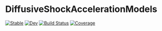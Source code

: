 # DiffusiveShockAccelerationModels

[![Stable](https://img.shields.io/badge/docs-stable-blue.svg)](https://LudwigBoess.github.io/DiffusiveShockAccelerationModels.jl/stable/)
[![Dev](https://img.shields.io/badge/docs-dev-blue.svg)](https://LudwigBoess.github.io/DiffusiveShockAccelerationModels.jl/dev/)
[![Build Status](https://github.com/LudwigBoess/DiffusiveShockAccelerationModels.jl/actions/workflows/CI.yml/badge.svg?branch=main)](https://github.com/LudwigBoess/DiffusiveShockAccelerationModels.jl/actions/workflows/CI.yml?query=branch%3Amain)
[![Coverage](https://codecov.io/gh/LudwigBoess/DiffusiveShockAccelerationModels.jl/branch/main/graph/badge.svg)](https://codecov.io/gh/LudwigBoess/DiffusiveShockAccelerationModels.jl)
